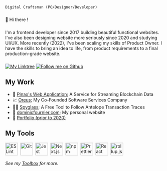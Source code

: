 <code>Digital Craftsman (PO/Designer/Developer)</code>

<p style="margin: 24px 0">👋 Hi there !</p>
<p style="margin: 24px 0">I'm a frontend developer since 2017 building beautiful functional websites. I've also been designing website more seriously since 2020 and studying UI/UX. More recently (2022), I've been scaling my skills of Product Owner. I have the skills to bring an idea to life, from product requirements to a final production-grade website.</p>

<div style="margin: 16px 0">
  <a href="https://linktr.ee/dominicf96"><img src="https://img.shields.io/badge/DominicF96-Find_Me-%2357d12e?style=for-the-badge&logo=linktree" alt="My Linktree"/></a>
  <a href="https://github.com/login?return_to=https%3A%2F%2Fgithub.com%2FDominicF96"><img src="https://img.shields.io/badge/DominicF96-Follow-57d12e?style=for-the-badge&logo=github" alt="Follow me on Github"/></a>
</div>

<h2>My Work</h2>

<ul>
  <li>📡 <a href="https://pinax.network" target="_blank" rel="noreferrer">Pinax's Web Application</a>; A Service for Streaming Blockchain Data</li>
  <li>📈 <a href="https://oreus.ca" target="_blank" rel="noreferrer">Oreus</a>; My Co-Founded Software Services Company</li>
  <li>🕵️‍♂️ <a href="https://spyglass.network" target="_blank" rel="noreferrer">Spyglass</a>; A Free Tool to Follow Antelope Transaction Traces</li>
  <li>🙂 <a href="https://dominicfournier.com" target="_blank" rel="noreferrer">dominicfournier.com</a>; My personal website</li>
  <li>👴 <a href="https://portfolio2020.dominicfournier.com/" target="_blank" rel="noreferrer">Portfolio (prior to 2020)</a></li>
</ul>

<h2 style='font-weight: bold;'>My Tools</h2>

<a href="https://eslint.org/" title="ESLint"><img src="https://github.com/get-icon/geticon/raw/master/icons/eslint.svg" alt="ESLint" width="40px" height="40px" style='margin-right: 4px'></a>
<a href="https://git-scm.com/" title="Git"><img src="https://github.com/get-icon/geticon/raw/master/icons/git-icon.svg" alt="Git" width="40px" height="40px" style='margin-right: 4px'></a>
<a href="https://jestjs.io/" title="Jest"><img src="https://github.com/get-icon/geticon/raw/master/icons/jest.svg" alt="Jest" width="40px" height="40px" style='margin-right: 4px'></a>
<a href="https://nextjs.org/" title="Next.js"><img src="https://github.com/get-icon/geticon/raw/master/icons/nextjs-icon.svg" alt="Next.js" width="40px" height="40px" style='margin-right: 4px'></a>
<a href="https://www.npmjs.com/" title="npm"><img src="https://github.com/get-icon/geticon/raw/master/icons/npm.svg" alt="npm" width="40px" height="40px" style='margin-right: 4px'></a>
<a href="https://prettier.io/" title="Prettier"><img src="https://github.com/get-icon/geticon/raw/master/icons/prettier.svg" alt="Prettier" width="40px" height="40px" style='margin-right: 4px'></a>
<a href="https://reactjs.org/" title="React"><img src="https://github.com/get-icon/geticon/raw/master/icons/react.svg" alt="React" width="40px" height="40px" style='margin-right: 4px'></a>
<a href="https://rollupjs.org/" title="rollup.js"><img src="https://github.com/get-icon/geticon/raw/master/icons/rollup.svg" alt="rollup.js" width="40px" height="40px" style='margin-right: 4px'></a>

_See my [Toolbox](https://github.com/DominicF96/toolbox) for more._
